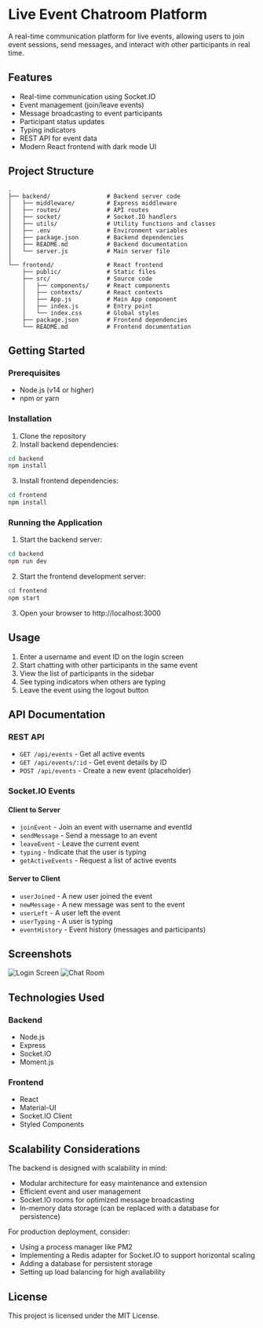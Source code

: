 # Live Event Chatroom Platform

A real-time communication platform for live events, allowing users to join event sessions, send messages, and interact with other participants in real time.

## Features

- Real-time communication using Socket.IO
- Event management (join/leave events)
- Message broadcasting to event participants
- Participant status updates
- Typing indicators
- REST API for event data
- Modern React frontend with dark mode UI

## Project Structure

```
.
├── backend/                # Backend server code
│   ├── middleware/         # Express middleware
│   ├── routes/             # API routes
│   ├── socket/             # Socket.IO handlers
│   ├── utils/              # Utility functions and classes
│   ├── .env                # Environment variables
│   ├── package.json        # Backend dependencies
│   ├── README.md           # Backend documentation
│   └── server.js           # Main server file
│
└── frontend/               # React frontend
    ├── public/             # Static files
    ├── src/                # Source code
    │   ├── components/     # React components
    │   ├── contexts/       # React contexts
    │   ├── App.js          # Main App component
    │   ├── index.js        # Entry point
    │   └── index.css       # Global styles
    ├── package.json        # Frontend dependencies
    └── README.md           # Frontend documentation
```

## Getting Started

### Prerequisites

- Node.js (v14 or higher)
- npm or yarn

### Installation

1. Clone the repository
2. Install backend dependencies:

```bash
cd backend
npm install
```

3. Install frontend dependencies:

```bash
cd frontend
npm install
```

### Running the Application

1. Start the backend server:

```bash
cd backend
npm run dev
```

2. Start the frontend development server:

```bash
cd frontend
npm start
```

3. Open your browser to http://localhost:3000

## Usage

1. Enter a username and event ID on the login screen
2. Start chatting with other participants in the same event
3. View the list of participants in the sidebar
4. See typing indicators when others are typing
5. Leave the event using the logout button

## API Documentation

### REST API

- `GET /api/events` - Get all active events
- `GET /api/events/:id` - Get event details by ID
- `POST /api/events` - Create a new event (placeholder)

### Socket.IO Events

#### Client to Server

- `joinEvent` - Join an event with username and eventId
- `sendMessage` - Send a message to an event
- `leaveEvent` - Leave the current event
- `typing` - Indicate that the user is typing
- `getActiveEvents` - Request a list of active events

#### Server to Client

- `userJoined` - A new user joined the event
- `newMessage` - A new message was sent to the event
- `userLeft` - A user left the event
- `userTyping` - A user is typing
- `eventHistory` - Event history (messages and participants)

## Screenshots

![Login Screen](https://example.com/login-screen.png)
![Chat Room](https://example.com/chat-room.png)

## Technologies Used

### Backend

- Node.js
- Express
- Socket.IO
- Moment.js

### Frontend

- React
- Material-UI
- Socket.IO Client
- Styled Components

## Scalability Considerations

The backend is designed with scalability in mind:

- Modular architecture for easy maintenance and extension
- Efficient event and user management
- Socket.IO rooms for optimized message broadcasting
- In-memory data storage (can be replaced with a database for persistence)

For production deployment, consider:

- Using a process manager like PM2
- Implementing a Redis adapter for Socket.IO to support horizontal scaling
- Adding a database for persistent storage
- Setting up load balancing for high availability

## License

This project is licensed under the MIT License.
